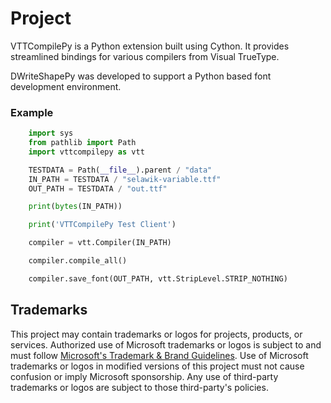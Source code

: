 # Project

VTTCompilePy is a Python extension built using Cython. It provides streamlined bindings for
various compilers from Visual TrueType. 

DWriteShapePy was developed to support a Python based font development environment. 

### Example

```python
    import sys 
    from pathlib import Path
    import vttcompilepy as vtt

    TESTDATA = Path(__file__).parent / "data"
    IN_PATH = TESTDATA / "selawik-variable.ttf"
    OUT_PATH = TESTDATA / "out.ttf"

    print(bytes(IN_PATH))

    print('VTTCompilePy Test Client')

    compiler = vtt.Compiler(IN_PATH)

    compiler.compile_all()

    compiler.save_font(OUT_PATH, vtt.StripLevel.STRIP_NOTHING)

```

## Trademarks

This project may contain trademarks or logos for projects, products, or services. Authorized use of Microsoft 
trademarks or logos is subject to and must follow 
[Microsoft's Trademark & Brand Guidelines](https://www.microsoft.com/en-us/legal/intellectualproperty/trademarks/usage/general).
Use of Microsoft trademarks or logos in modified versions of this project must not cause confusion or imply Microsoft sponsorship.
Any use of third-party trademarks or logos are subject to those third-party's policies.
